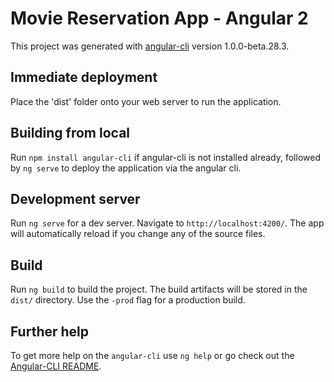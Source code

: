 # Movie Reservation App - Angular 2

This project was generated with [angular-cli](https://github.com/angular/angular-cli) version 1.0.0-beta.28.3.

## Immediate deployment

Place the 'dist' folder onto your web server to run the application.

## Building from local

Run `npm install angular-cli` if angular-cli is not installed already, followed by `ng serve` to deploy the application via the angular cli.

## Development server
Run `ng serve` for a dev server. Navigate to `http://localhost:4200/`. The app will automatically reload if you change any of the source files.

## Build

Run `ng build` to build the project. The build artifacts will be stored in the `dist/` directory. Use the `-prod` flag for a production build.

## Further help

To get more help on the `angular-cli` use `ng help` or go check out the [Angular-CLI README](https://github.com/angular/angular-cli/blob/master/README.md).
